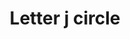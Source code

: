 ---
title: Letter j circle
tags: ["letter", "j", "circle", "alphabet", "round", "initial", "logo"]
icon: letter-j-circle
svg: '<svg xmlns="http://www.w3.org/2000/svg" width="24" height="24" fill="none" viewBox="0 0 24 24" stroke-width="1.5" stroke-linecap="round" stroke-linejoin="round" stroke="currentColor"><circle cx="12" cy="12" r="9"/><path d="M14.25 8v6a2 2 0 0 1-2 2h-1a2 2 0 0 1-2-2"/></svg>'
---